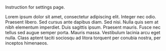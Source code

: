 Instruction for settings page.

Lorem ipsum dolor sit amet, consectetur adipiscing elit. Integer nec odio.
Praesent libero. Sed cursus ante dapibus diam. Sed nisi. Nulla quis sem at
nibh elementum imperdiet. Duis sagittis ipsum. Praesent mauris. Fusce nec
tellus sed augue semper porta. Mauris massa. Vestibulum lacinia arcu eget
nulla. Class aptent taciti sociosqu ad litora torquent per conubia nostra,
per inceptos himenaeos.
